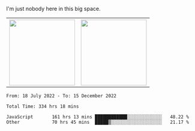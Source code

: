 I'm just nobody here in this big space.
<table>
  <tr>
    <th>
        <img height="175em" src="https://github-readme-stats.vercel.app/api/top-langs/?username=introbond&hide=css,html&layout=compact&theme=nord" />
    </th>
    <th><img height="175em" src="https://github-readme-stats.vercel.app/api/?username=introbond&theme=nord&show_icons=true&hide_border=true&&count_private=true&include_all_commits=true" /></th>
  </tr>
</table>

<!--START_SECTION:waka-->

```text
From: 18 July 2022 - To: 15 December 2022

Total Time: 334 hrs 18 mins

JavaScript       161 hrs 13 mins ████████████░░░░░░░░░░░░░   48.22 %
Other            70 hrs 45 mins  █████▒░░░░░░░░░░░░░░░░░░░   21.17 %
```

<!--END_SECTION:waka-->
